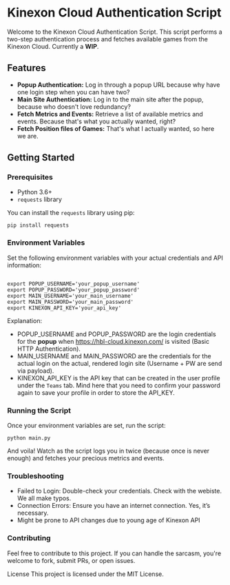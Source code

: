 # Kinexon Cloud Authentication Script

Welcome to the Kinexon Cloud Authentication Script. This script performs a two-step authentication process and fetches available games from the Kinexon Cloud. 
Currently a **WIP**.
## Features
- **Popup Authentication:** Log in through a popup URL because why have one login step when you can have two?
- **Main Site Authentication:** Log in to the main site after the popup, because who doesn't love redundancy?
- **Fetch Metrics and Events:** Retrieve a list of available metrics and events. Because that's what you actually wanted, right?
- **Fetch Position files of Games:** That's what I actually wanted, so here we are.

## Getting Started

### Prerequisites
- Python 3.6+
- `requests` library

You can install the `requests` library using pip:

```
pip install requests
```

### Environment Variables
Set the following environment variables with your actual credentials and API information:

```

export POPUP_USERNAME='your_popup_username'
export POPUP_PASSWORD='your_popup_password'
export MAIN_USERNAME='your_main_username'
export MAIN_PASSWORD='your_main_password'
export KINEXON_API_KEY='your_api_key'
```

Explanation:
- POPUP_USERNAME and POPUP_PASSWORD are the login credentials for the **popup** when https://hbl-cloud.kinexon.com/ is visited (Basic HTTP Authentication).
- MAIN_USERNAME and MAIN_PASSWORD are the credentials for the actual login on the actual, rendered login site (Username + PW are send via payload).
- KINEXON_API_KEY is the API key that can be created in the user profile under the `Teams` tab. Mind here that you need to confirm your password again to save your profile in order to store the API_KEY.

### Running the Script
Once your environment variables are set, run the script:

```
python main.py
```
And voila! Watch as the script logs you in twice (because once is never enough) and fetches your precious metrics and events.

### Troubleshooting
- Failed to Login: Double-check your credentials. Check with the webiste. We all make typos.
- Connection Errors: Ensure you have an internet connection. Yes, it’s necessary.
- Might be prone to API changes due to young age of Kinexon API
  
### Contributing
Feel free to contribute to this project. If you can handle the sarcasm, you're welcome to fork, submit PRs, or open issues.

License
This project is licensed under the MIT License.